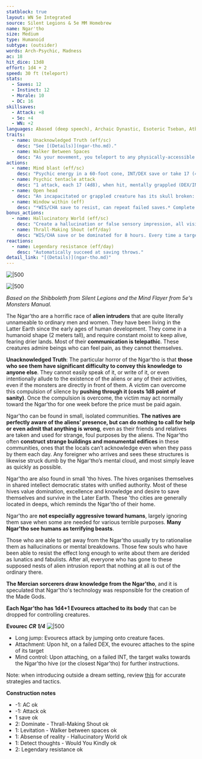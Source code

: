 ```yaml
---
statblock: true
layout: WN 5e Integrated
source: Silent Legions & 5e MM Homebrew
name: Ngar'tho
size: Medium
type: Humanoid
subtype: (outsider) 
words: Arch-Psychic, Madness
ac: 18
hit_dice: 13d8
effort: 1d4 + 2
speed: 30 ft (teleport)
stats:
  - Saves: 12
  - Instinct: 12
  - Morale: 10
  - DC: 16
skillsaves:
  - Attack: +8
  - 5e: +4
  - WN: +2
languages: Abased (deep speech), Archaic Dynastic, Esoteric Tseban, Atban Dynastic, telepathy 120ft
traits:
  - name: Unacknowledged Truth (eff/sc)
    desc: "See [(Details)](ngar-tho.md)."
  - name: Walker Between Spaces
    desc: "As your movement, you teleport to any physically-accessible location that is within 30 feet of your current position. As an Action, you can teleport to a location within one mile, provided you have physically been there before, and there is a direct physical path."
actions:
  - name: Mind blast (eff/sc)
    desc: "Psychic energy in a 60-foot cone, INT/DEX save or take 17 (4d8) psychic damage and be stunned for 1 minute. A creature can repeat the saving throw at the end of each of its turns."
  - name: Psychic tentacle attack
    desc: "1 attack, each 17 (4d8), when hit, mentally grappled (DEX/INT save to escape)"
  - name: Open head
    desc: "An incapacitated or grappled creature has its skull broken: 55 (10d10). A killed creature has its brain consumed."
  - name: Window within (eff)
    desc: "*WIS/CHA save to resist, can repeat failed saves.* Complete access to the thoughts and memories of an individual who is within view. You can perceive anything the target does, know their thoughts, and get coherent, context-supplied answers from their memory to any questions you may ask. You can choose to create additional links, but must commit Effort for each one. You can only pay attention to one link at a time."
bonus_actions:
  - name: Hallucinatory World (eff/sc)
    desc: "Create a hallucination or false sensory impression, all visible targets suddenly perceive. Worthy foes who are threatened, overwhelmed, or doubtful of a vision can make a WIS/CHA save at the start of each round to become immune for the scene. It cannot cause damage to the target, and any victim is freed as soon as it is hit."
  - name: Thrall-Making Shout (eff/day)
    desc: "WIS/CHA save or be dominated for 8 hours. Every time a target takes damage from the commander they can attemp another save to leave the domination."
reactions:
  - name: Legendary resistance (eff/day)
    desc: "Automatically succeed at saving throws."
detail_link: "[(Details)](ngar-tho.md)"
---
```


![|500](https://i.imgur.com/93n2Xxn.png)

![|500](https://i.imgur.com/dNlwaVK.png)

*Based on the Shibboleth from Silent Legions and the Mind Flayer from 5e's Monsters Manual.*

The Ngar'tho are a horrific race of **alien intruders** that are quite literally unnameable to ordinary men and women. They have been living in the Latter Earth since the early ages of human development. They come in a humanoid shape (2 meters tall), and require constant moist to keep alive, fearing drier lands. Most of their **communication is telepathic**. These creatures admire beings who can feel pain, as they cannot themselves.

**Unacknowledged Truth**: The particular horror of the Ngar'tho is that **those who see them have significant difficulty to convey this knowledge to anyone else**. They cannot easily speak of it, or write of it, or even intentionally allude to the existence of the aliens or any of their activities, even if the monsters are directly in front of them. A victim can overcome this compulsion of silence by **pushing through it (costs 1d8 point of sanity)**. Once the compulsion is overcome, the victim may act normally toward the Ngar'tho for one week before the price must be paid again.

Ngar'tho can be found in small, isolated communities. **The natives are perfectly aware of the aliens’ presence, but can do nothing to call for help or even admit that anything is wrong**, even as their friends and relatives are taken and used for strange, foul purposes by the aliens. The Ngar'tho often **construct strange buildings and monumental edifices** in these communities, ones that the locals can’t acknowledge even when they pass by them each day. Any foreigner who arrives and sees these structures is likewise struck dumb by the Ngar'tho’s mental cloud, and most simply leave as quickly as possible.

Ngar'tho are also found in small 'tho hives. The hives organises themselves in shared intellect democratic states with unified authority. Most of these hives value domination, excellence and knowledge and desire to save themselves and survive in the Later Earth. These 'tho cities are generally located in deeps, which reminds the Ngar'tho of their home.

Ngar'tho are **not especially aggressive toward humans**, largely ignoring them save when some are needed for various terrible purposes. **Many Ngar'tho see humans as terrifying beasts**.

Those who are able to get away from the Ngar'tho usually try to rationalise them as hallucinations or mental breakdowns. Those few souls who have been able to resist the effect long enough to write about them are derided as lunatics and fabulists. After all, everyone who has gone to these supposed nests of alien intrusion report that nothing at all is out of the ordinary there. 

**The Mercian sorcerers draw knowledge from the Ngar'tho**, and it is speculated that Ngar'tho's technology was responsible for the creation of the Made Gods.

**Each Ngar'tho has 1d4+1 Evourecs attached to its body** that can be dropped for controlling creatures.

**Evourec**
***CR 1/4***
![|500](https://i.imgur.com/w7sOVio.png)

- Long jump: Evourecs attack by jumping onto creature faces.
- Attachment: Upon hit, on a failed DEX, the evourec attaches to the spine of its target
- Mind control: Upon attaching, on a failed INT, the target walks towards the Ngar'tho hive (or the closest Ngar'tho) for further instructions.

Note: when introducing outside a dream setting, review [this](https://pca.st/episode/7e676f15-d5cb-4ffc-970d-67caddf15d04) for accurate strategies and tactics. 

**Construction notes**

- -1: AC ok
- -1: Attack ok
- 1 save ok
- 2: Dominate - Thrall-Making Shout ok
- 1: Levitation - Walker between spaces ok
- 1: Absense of reality - Hallucinatory World ok
- 1: Detect thoughts - Would You Kindly ok
- 2: Legendary resistance ok
